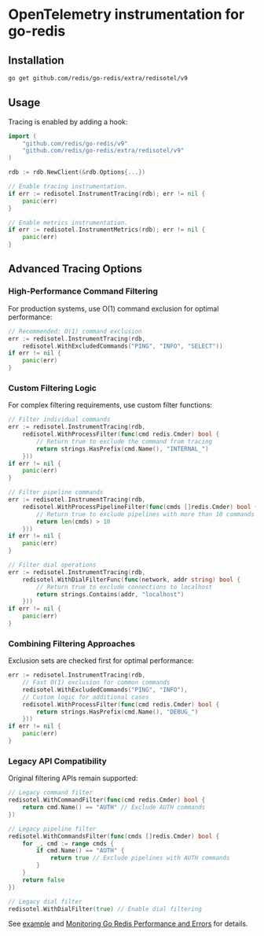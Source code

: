 # OpenTelemetry instrumentation for go-redis

## Installation

```bash
go get github.com/redis/go-redis/extra/redisotel/v9
```

## Usage

Tracing is enabled by adding a hook:

```go
import (
    "github.com/redis/go-redis/v9"
    "github.com/redis/go-redis/extra/redisotel/v9"
)

rdb := rdb.NewClient(&rdb.Options{...})

// Enable tracing instrumentation.
if err := redisotel.InstrumentTracing(rdb); err != nil {
	panic(err)
}

// Enable metrics instrumentation.
if err := redisotel.InstrumentMetrics(rdb); err != nil {
	panic(err)
}
```

## Advanced Tracing Options

### High-Performance Command Filtering

For production systems, use O(1) command exclusion for optimal performance:

```go
// Recommended: O(1) command exclusion
err := redisotel.InstrumentTracing(rdb, 
    redisotel.WithExcludedCommands("PING", "INFO", "SELECT"))
if err != nil {
    panic(err)
}
```

### Custom Filtering Logic

For complex filtering requirements, use custom filter functions:

```go
// Filter individual commands
err := redisotel.InstrumentTracing(rdb,
    redisotel.WithProcessFilter(func(cmd redis.Cmder) bool {
        // Return true to exclude the command from tracing
        return strings.HasPrefix(cmd.Name(), "INTERNAL_")
    }))
if err != nil {
    panic(err)
}

// Filter pipeline commands
err := redisotel.InstrumentTracing(rdb,
    redisotel.WithProcessPipelineFilter(func(cmds []redis.Cmder) bool {
        // Return true to exclude pipelines with more than 10 commands
        return len(cmds) > 10
    }))
if err != nil {
    panic(err)
}

// Filter dial operations
err := redisotel.InstrumentTracing(rdb,
    redisotel.WithDialFilterFunc(func(network, addr string) bool {
        // Return true to exclude connections to localhost
        return strings.Contains(addr, "localhost")
    }))
if err != nil {
    panic(err)
}
```

### Combining Filtering Approaches

Exclusion sets are checked first for optimal performance:

```go
err := redisotel.InstrumentTracing(rdb,
    // Fast O(1) exclusion for common commands
    redisotel.WithExcludedCommands("PING", "INFO"),
    // Custom logic for additional cases
    redisotel.WithProcessFilter(func(cmd redis.Cmder) bool {
        return strings.HasPrefix(cmd.Name(), "DEBUG_")
    }))
if err != nil {
    panic(err)
}
```

### Legacy API Compatibility

Original filtering APIs remain supported:

```go
// Legacy command filter
redisotel.WithCommandFilter(func(cmd redis.Cmder) bool {
    return cmd.Name() == "AUTH" // Exclude AUTH commands
})

// Legacy pipeline filter
redisotel.WithCommandsFilter(func(cmds []redis.Cmder) bool {
    for _, cmd := range cmds {
        if cmd.Name() == "AUTH" {
            return true // Exclude pipelines with AUTH commands
        }
    }
    return false
})

// Legacy dial filter
redisotel.WithDialFilter(true) // Enable dial filtering
```

See [example](../../example/otel) and
[Monitoring Go Redis Performance and Errors](https://redis.uptrace.dev/guide/go-redis-monitoring.html)
for details.
